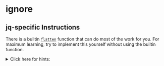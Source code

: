 # ignore

## jq-specific Instructions

There is a builtin [`flatten`][flatten] function that can do most of the work for you.
For maximum learning, try to implement this yourself without using the builtin function.

<details><summary>Click here for hints:</summary>

* Using a recursive function may be useful.
  Learn more about recursion in the [Recursion learning document][recur].
* The [`type`][type] function will help.
</details>

[flatten]: https://jqlang.github.io/jq/manual/v1.7/#flatten
[type]: https://jqlang.github.io/jq/manual/v1.7/#type
[recur]: https://exercism.org/tracks/jq/concepts/recursion
